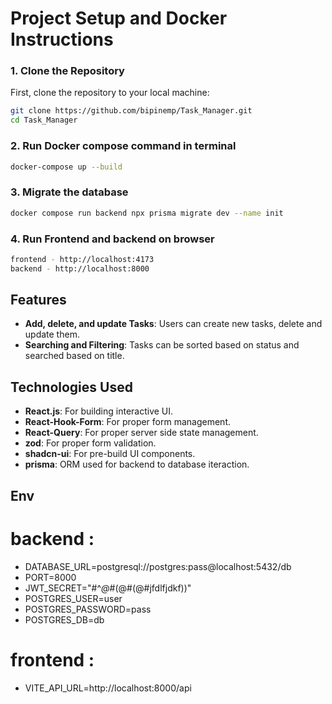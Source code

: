 
# Project Setup and Docker Instructions

### 1. Clone the Repository

First, clone the repository to your local machine:

```bash
git clone https://github.com/bipinemp/Task_Manager.git
cd Task_Manager
```

### 2. Run Docker compose command in terminal

```bash
docker-compose up --build
```

### 3. Migrate the database

```bash
docker compose run backend npx prisma migrate dev --name init
```

### 4. Run Frontend and backend on browser

```bash
frontend - http://localhost:4173
backend - http://localhost:8000
```

## Features

- **Add, delete, and update Tasks**: Users can create new tasks, delete and update them.
- **Searching and Filtering**: Tasks can be sorted based on status and searched based on title.

## Technologies Used
- **React.js**: For building interactive UI.
- **React-Hook-Form**: For proper form management.
- **React-Query**: For proper server side state management.
- **zod**: For proper form validation.
- **shadcn-ui**: For pre-build UI components.
- **prisma**: ORM used for backend to database iteraction.

## Env
# backend : 
- DATABASE_URL=postgresql://postgres:pass@localhost:5432/db
- PORT=8000
- JWT_SECRET="#^*@*#(@#(@#jfdlfjdkf))"
- POSTGRES_USER=user
- POSTGRES_PASSWORD=pass
- POSTGRES_DB=db

# frontend :
- VITE_API_URL=http://localhost:8000/api
